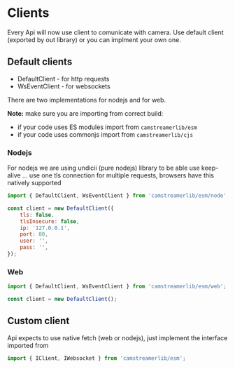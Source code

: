 # Clients

Every Api will now use client to comunicate with camera. Use default client (exported by out library) or you can implment your own one.

## Default clients

-   DefaultClient - for http requests
-   WsEventClient - for websockets

There are two implementations for nodejs and for web.

**Note:** make sure you are importing from correct build:

-   if your code uses ES modules import from `camstreamerlib/esm`
-   if your code uses commonjs import from `camstreamerlib/cjs`

### Nodejs

For nodejs we are using undicii (pure nodejs) library to be able use keep-alive ... use one tls connection for multiple requests, browsers have this natively supported

```js
import { DefaultClient, WsEventClient } from 'camstreamerlib/esm/node';

const client = new DefaultClient({
    tls: false,
    tlsInsecure: false,
    ip: '127.0.0.1',
    port: 80,
    user: '',
    pass: '',
});
```

### Web

```js
import { DefaultClient, WsEventClient } from 'camstreamerlib/esm/web'; // web

const client = new DefaultClient();
```

## Custom client

Api expects to use native fetch (web or nodejs), just implement the interface imported from

```js
import { IClient, IWebsocket } from 'camstreamerlib/esm';
```
